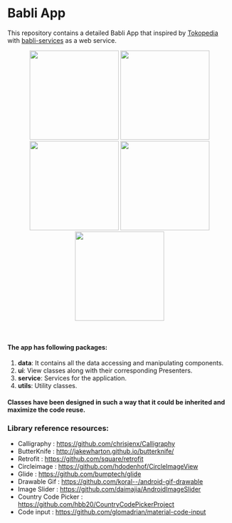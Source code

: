 # Babli App

This repository contains a detailed Babli App that inspired by <a href="https://tokopedia.com/">Tokopedia</a> with <a href="https://github.com/aasumitro/babli-service/">babli-services</a> as a web service. 
</br>
<p align="center">
  <img src="https://raw.githubusercontent.com/aasumitro/Babli/master/Docs/Images/2-current-email.png" width="200">
  <img src="https://raw.githubusercontent.com/aasumitro/Babli/master/Docs/Images/1-Login.png" width="200">
  <img src="https://raw.githubusercontent.com/aasumitro/Babli/master/Docs/Images/3-forgot.png" width="200">
  <img src="https://raw.githubusercontent.com/aasumitro/Babli/master/Docs/Images/4-Register.png" width="200">
  <img src="https://raw.githubusercontent.com/aasumitro/Babli/master/Docs/Images/5-verification.png" width="200">
</p>
</br>


#### The app has following packages:
1. **data**: It contains all the data accessing and manipulating components.
2. **ui**: View classes along with their corresponding Presenters.
3. **service**: Services for the application.
4. **utils**: Utility classes.

#### Classes have been designed in such a way that it could be inherited and maximize the code reuse.

### Library reference resources:

- Calligraphy          : https://github.com/chrisjenx/Calligraphy
- ButterKnife          : http://jakewharton.github.io/butterknife/
- Retrofit             : https://github.com/square/retrofit
- Circleimage          : https://github.com/hdodenhof/CircleImageView
- Glide                : https://github.com/bumptech/glide
- Drawable Gif         : https://github.com/koral--/android-gif-drawable
- Image Slider         : https://github.com/daimajia/AndroidImageSlider
- Country Code Picker  : https://github.com/hbb20/CountryCodePickerProject
- Code input           : https://github.com/glomadrian/material-code-input
